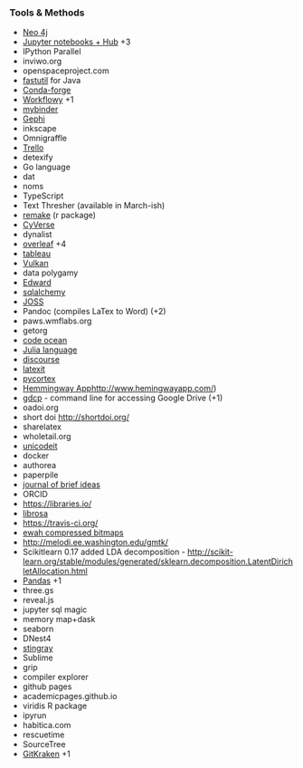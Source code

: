 ### Tools & Methods 

- [Neo 4j](https://neo4j.com/)
- [Jupyter notebooks + Hub](https://jupyter.org/) +3
- IPython Parallel
- inviwo.org
- openspaceproject.com
- [fastutil](http://fastutil.di.unimi.it) for Java
- [Conda-forge](https://github.com/conda-forge)
- [Workflowy](https://workflowy.com/)  +1
- [mybinder](http://mybinder.org/)
- [Gephi](https://gephi.org/)
- inkscape 
- Omnigraffle
- [Trello](http://trello.com)
- detexify
- Go language
- dat
- noms
- TypeScript
- Text Thresher (available in March-ish)
- [remake](https://github.com/richfitz/remake) (r package) 
- [CyVerse](http://www.cyverse.org/)
- dynalist
- [overleaf](https://www.overleaf.com/) +4
- [tableau](http://www.tableau.com/)
- [Vulkan](https://www.khronos.org/vulkan/)
- data polygamy
- [Edward](http://edwardlib.org/)
- [sqlalchemy](http://www.sqlalchemy.org/)
- [JOSS](http://joss.theoj.org/)
- Pandoc (compiles LaTex to Word) (+2)
- paws.wmflabs.org
- getorg 
- [code ocean](https://codeocean.com/)
- [Julia language](http://julialang.org/)
- [discourse](https://www.discourse.org/)
- [latexit](https://pierre.chachatelier.fr/latexit/latexit-home.php)
- [pycortex](https://github.com/gallantlab/pycortex)
- [Hemmingway App]([)http://www.hemingwayapp.com/)
- [gdcp](https://github.com/ctberthiaume/gdcp) - command line for accessing Google Drive (+1)
- oadoi.org
- short doi http://shortdoi.org/ 
- sharelatex
- wholetail.org
- [unicodeit](http://www.unicodeit.net/)
- docker
- authorea
- paperpile
- [journal of brief ideas](http://beta.briefideas.org/)
- ORCID
- https://libraries.io/
- [librosa](https://github.com/librosa/librosa)
- https://travis-ci.org/
- [ewah compressed bitmaps](https://github.com/lemire/EWAHBoolArray)
- http://melodi.ee.washington.edu/gmtk/ 
- Scikitlearn 0.17 added LDA decomposition - http://scikit-learn.org/stable/modules/generated/sklearn.decomposition.LatentDirichletAllocation.html
- [Pandas](http://pandas.pydata.org/) +1
- three.gs
- reveal.js
- jupyter sql magic
- memory map+dask
- seaborn
- DNest4
- [stingray](https://github.com/StingraySoftware/stingray)
- Sublime
- grip
- compiler explorer
- github pages
- academicpages.github.io
- viridis R package
- ipyrun
- habitica.com
- rescuetime
- SourceTree
- [GitKraken](https://www.gitkraken.com/) +1



